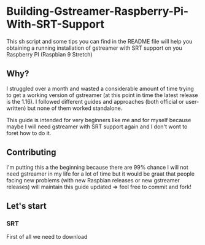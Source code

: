 # Building-Gstreamer-Raspberry-Pi-With-SRT-Support
This sh script and some tips you can find in the README file will help you obtaining a running installation of gstreamer with SRT support on you Raspberry PI (Raspbian 9 Stretch)

## Why?
I struggled over a month and wasted a considerable amount of time trying to get a working version of gstreamer (at this point in time the latest release is the 1.16). I followed different guides and approaches (both official or user-written) but none of them worked standalone. 

This guide is intended for very beginners like me and for myself because maybe I will need gstreamer with SRT support again and I don't wont to foret how to do it.

## Contributing
I'm putting this a the beginning because there are 99% chance I will not need gstreamer in my life for a lot of time but it would be graat that people facing new problems (with new Raspbian releases or new gstreamer releases) will maintain this guide updated => feel free to commit and fork!

## Let's start

### SRT 
First of all we need to download 
